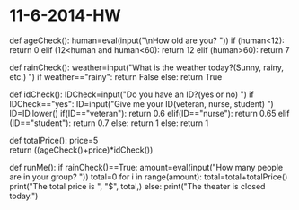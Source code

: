 11-6-2014-HW
============
def ageCheck():
    human=eval(input("\nHow old are you? "))
    if (human<12):
        return 0
    elif (12<human and human<60):
        return 12
    elif (human>60):
        return 7

def rainCheck():
    weather=input("What is the weather today?(Sunny, rainy, etc.) ")
    if weather=="rainy":
        return False
    else:
        return True
        
def idCheck():
    IDCheck=input("Do you have an ID?(yes or no) ")
    if IDCheck=="yes":
        ID=input("Give me your ID(veteran, nurse, student) ")
        ID=ID.lower()
        if(ID=="veteran"):
            return 0.6
        elif(ID=="nurse"):
            return 0.65
        elif (ID=="student"):
            return 0.7
        else:
            return 1
    else:
        return 1

def totalPrice():
    price=5    
    return ((ageCheck()+price)*idCheck())

def runMe():
    if rainCheck()==True:
        amount=eval(input("How many people are in your group? "))
        total=0
        for i in range(amount):
            total=total+totalPrice()
        print("The total price is ", "$", total,)
    else:
        print("The theater is closed today.")
